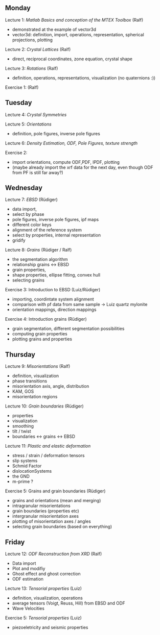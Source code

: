 ## Monday

Lecture 1: _*Matlab Basics and conception of the MTEX Toolbox*_
(Ralf)
  
 - demonstrated at the example of vector3d
 - vector3d: definition, import, operations, representation, spherical projections, plotting

Lecture 2: _*Crystal Lattices*_
(Ralf)

  - direct, reciprocal coordinates, zone equation, crystal shape

Lecture 3: _*Rotations*_
(Ralf)

  - definition, operations, representations, visualization (no quaternions :))

Exercise 1:
(Ralf)


## Tuesday

Lecture 4: _*Crystal Symmetries*_

Lecture 5: _*Orientations*_
  
  - definition, pole figures, inverse pole figures

Lecture 6: _*Density Estimation, ODF, Pole Figures, texture strength*_

Exercise 2:
  -  import orientations, compute ODF,PDF, IPDF, plotting
  - (maybe already import the xrf data for the next day, even though ODF from PF is still far away?)

## Wednesday

Lecture 7: _*EBSD*_
  (Rüdiger)
  
  - data import,
  - select by phase
  - pole figures, inverse pole figures, ipf maps
  - different color keys
  - alignment of the reference system
  - select by properties, internal representation
  - gridify

Lecture 8: _*Grains*_
  (Rüdiger / Ralf)
  
  - the segmentation algorithm
  - relationship grains <-> EBSD
  - grain properties,
  - shape properties, ellipse fitting, convex hull
  - selecting grains

Exercise 3: Introduction to EBSD 
  (Luiz/Rüdiger)
  - importing, coordintate system alignment
  - comparison with pf data from same sample -> Luiz quartz mylonite  
  - orientation mappings, direction mappings
  
Exercise 4: Introduction grains 
  (Rüdiger)
  - grain segmentation, different segmentation possibilities 
  - computing grain properties
  - plotting grains and properties
  

## Thursday

Lecture 9: _*Misorientations*_
  (Ralf)
  
  - definition, visualization
  - phase transitions
  - misorientation axis, angle, distribution
  - KAM, GOS
  - misorientation regions

Lecture 10: _*Grain boundaries*_
  (Rüdiger)
  - properties
  - visualization
  - smoothing
  - tilt / twist
  - boundaries <-> grains <-> EBSD

Lecture 11: _*Plastic and elastic deformation*_
  - stress / strain / deformation tensors
  - slip systems
  - Schmid Factor
  - dislocationSystems
  - the GND
  - m-prime ?

Exercise 5: Grains and grain boundaries
  (Rüdiger)
  - grains and orientations (mean and merging)
  - intragranular misorientations
  - grain boundaries (properties etc)
  - intergranular misorientation axes
  - plotting of misorientation axes / angles
  - selecting grain boundaries (based on everything)
  
## Friday

Lecture 12: _*ODF Reconstruction from XRD*_ (Ralf)

  - Data import
  - Plot and modifiy
  - Ghost effect and ghost correction
  - ODF estimation

Lecture 13: _*Tensorial properties*_
  (Luiz)
  - definition, visualization, operations
  - average tensors (Voigt, Reuss, Hill) from EBSD and ODF
  - Wave Velocities

Exercise 5: _*Tensorial properties*_
  (Luiz)
  - piezoeletricity and seismic properties
  
